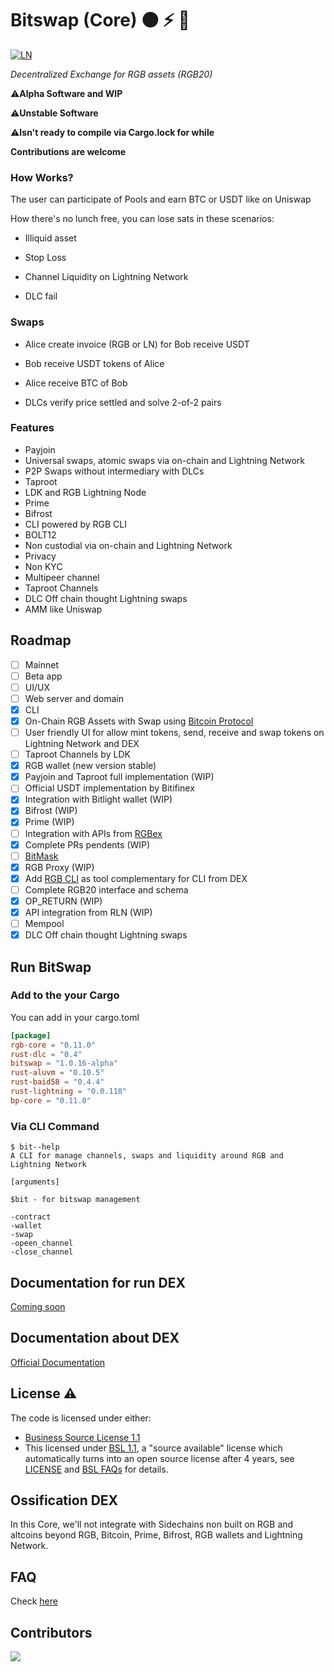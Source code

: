 # Bitswap (Core) 🟠 ⚡ 💱

[![LN](https://img.shields.io/badge/lightning-792EE5?logo=lightning)](https://mempool.space/lightning)


*Decentralized Exchange for RGB assets (RGB20)*

⚠️**Alpha Software and WIP**

⚠️**Unstable Software**

⚠️**Isn't ready to compile via Cargo.lock for while**


**Contributions are welcome**

### How Works?

The user can participate of Pools and earn BTC or USDT like on Uniswap

How there's no lunch free, you can lose sats in these scenarios:

- Illiquid asset

- Stop Loss

- Channel Liquidity on Lightning Network

- DLC fail

### Swaps

- Alice create invoice (RGB or LN) for Bob receive USDT

- Bob receive USDT tokens of Alice

- Alice receive BTC of Bob

- DLCs verify price settled and solve 2-of-2 pairs

### Features

- Payjoin
- Universal swaps, atomic swaps via on-chain and Lightning Network
-  P2P Swaps without intermediary with DLCs
- Taproot
- LDK and RGB Lightning Node
- Prime
- Bifrost
- CLI powered by RGB CLI 
- BOLT12
- Non custodial via on-chain and Lightning Network
- Privacy
- Non KYC
- Multipeer channel
- Taproot Channels
- DLC Off chain thought Lightning swaps
- AMM like Uniswap

## Roadmap

- [ ] Mainnet
- [ ] Beta app
- [ ] UI/UX
- [ ] Web server and domain
- [x] CLI 
- [x] On-Chain RGB Assets with Swap using [Bitcoin Protocol](https://github.com/BP-WG/bp-core)
- [ ] User friendly UI for allow mint tokens, send, receive and swap tokens on Lightning Network and DEX
- [ ] Taproot Channels by LDK
- [x] RGB wallet (new version stable) 
- [x] Payjoin and Taproot full implementation (WIP)
- [ ] Official USDT implementation by Bitifinex
- [x] Integration with Bitlight wallet (WIP)
- [x] Bifrost (WIP)
- [x] Prime (WIP)
- [ ] Integration with APIs from [RGBex](https://rgbex.io/)
- [x] Complete PRs pendents (WIP)
- [ ] [BitMask](https://bitmask.app/)
- [x] RGB Proxy (WIP)
- [x] Add [RGB CLI](https://github.com/RGB-WG/rgb) as tool complementary for CLI from DEX
- [ ] Complete RGB20 interface and schema
- [x] OP_RETURN (WIP)
- [x] API integration from RLN (WIP)
- [ ] Mempool
- [x] DLC Off chain thought Lightning swaps

## Run BitSwap

### Add to the your Cargo

You can add in your cargo.toml

```cargo.toml
[package]
rgb-core = "0.11.0"
rust-dlc = "0.4"
bitswap = "1.0.16-alpha"
rust-aluvm = "0.10.5"
rust-baid58 = "0.4.4"
rust-lightning = "0.0.118"
bp-core = "0.11.0"
```
### Via CLI Command

```cli
$ bit--help
A CLI for manage channels, swaps and liquidity around RGB and Lightning Network

[arguments]

$bit - for bitswap management

-contract
-wallet
-swap
-opeen_channel
-close_channel

```

## Documentation for run DEX 

[Coming soon](https://github.com/BitSwap-BiFi/Bitswap-core/tree/main/doc)


## Documentation about DEX

[Official Documentation](https://github.com/BitSwap-BiFi/bitswap-docs)

## License ⚠️

The code is licensed under either:

-  [Business Source License 1.1](https://github.com/BitSwap-BiFi/Bitswap-core/blob/main/LICENSE.md)
-  This licensed under [BSL 1.1](https://mariadb.com/bsl11/), a "source available" license which automatically turns into an open source license after 4 years, see [LICENSE](https://github.com/BitSwap-BiFi/Bitswap-core/blob/main/LICENSE.md) and [BSL FAQs](https://mariadb.com/bsl-faq-mariadb/) for details. 


## Ossification DEX

In this Core, we'll not integrate with Sidechains non built on RGB and altcoins beyond RGB, Bitcoin, Prime, Bifrost, RGB wallets and Lightning Network.

## FAQ

Check [here](https://github.com/BitSwap-BiFi/Bitswap-FAQ/)


## Contributors

<a align="center" href="https://github.com/BitSwap-BiFi/Bitswap-core/graphs/contributors">
  <img src="https://contrib.rocks/image?repo=BitSwap-BiFi/Bitswap-core" />
</a>
